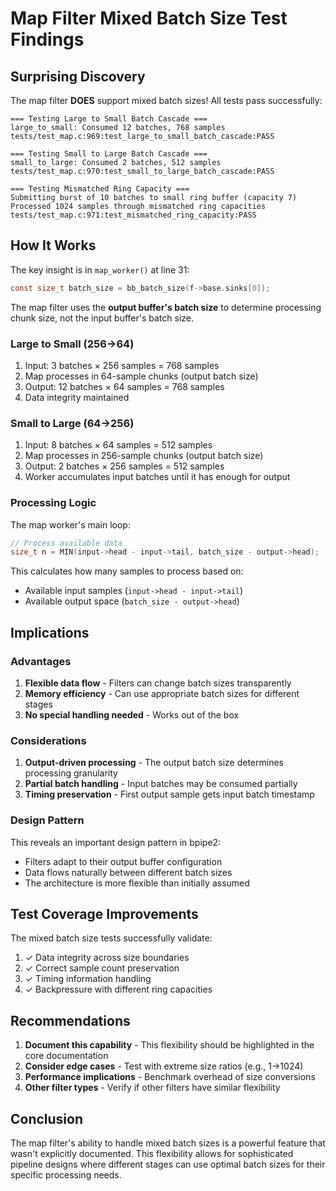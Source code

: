 # Map Filter Mixed Batch Size Test Findings

## Surprising Discovery

The map filter **DOES** support mixed batch sizes! All tests pass successfully:

```
=== Testing Large to Small Batch Cascade ===
large_to_small: Consumed 12 batches, 768 samples
tests/test_map.c:969:test_large_to_small_batch_cascade:PASS

=== Testing Small to Large Batch Cascade ===
small_to_large: Consumed 2 batches, 512 samples
tests/test_map.c:970:test_small_to_large_batch_cascade:PASS

=== Testing Mismatched Ring Capacity ===
Submitting burst of 10 batches to small ring buffer (capacity 7)
Processed 1024 samples through mismatched ring capacities
tests/test_map.c:971:test_mismatched_ring_capacity:PASS
```

## How It Works

The key insight is in `map_worker()` at line 31:
```c
const size_t batch_size = bb_batch_size(f->base.sinks[0]);
```

The map filter uses the **output buffer's batch size** to determine processing chunk size, not the input buffer's batch size.

### Large to Small (256→64)
1. Input: 3 batches × 256 samples = 768 samples
2. Map processes in 64-sample chunks (output batch size)
3. Output: 12 batches × 64 samples = 768 samples
4. Data integrity maintained

### Small to Large (64→256)
1. Input: 8 batches × 64 samples = 512 samples
2. Map processes in 256-sample chunks (output batch size)
3. Output: 2 batches × 256 samples = 512 samples
4. Worker accumulates input batches until it has enough for output

### Processing Logic

The map worker's main loop:
```c
// Process available data
size_t n = MIN(input->head - input->tail, batch_size - output->head);
```

This calculates how many samples to process based on:
- Available input samples (`input->head - input->tail`)
- Available output space (`batch_size - output->head`)

## Implications

### Advantages
1. **Flexible data flow** - Filters can change batch sizes transparently
2. **Memory efficiency** - Can use appropriate batch sizes for different stages
3. **No special handling needed** - Works out of the box

### Considerations
1. **Output-driven processing** - The output batch size determines processing granularity
2. **Partial batch handling** - Input batches may be consumed partially
3. **Timing preservation** - First output sample gets input batch timestamp

### Design Pattern
This reveals an important design pattern in bpipe2:
- Filters adapt to their output buffer configuration
- Data flows naturally between different batch sizes
- The architecture is more flexible than initially assumed

## Test Coverage Improvements

The mixed batch size tests successfully validate:
1. ✓ Data integrity across size boundaries
2. ✓ Correct sample count preservation
3. ✓ Timing information handling
4. ✓ Backpressure with different ring capacities

## Recommendations

1. **Document this capability** - This flexibility should be highlighted in the core documentation
2. **Consider edge cases** - Test with extreme size ratios (e.g., 1→1024)
3. **Performance implications** - Benchmark overhead of size conversions
4. **Other filter types** - Verify if other filters have similar flexibility

## Conclusion

The map filter's ability to handle mixed batch sizes is a powerful feature that wasn't explicitly documented. This flexibility allows for sophisticated pipeline designs where different stages can use optimal batch sizes for their specific processing needs.